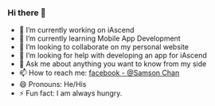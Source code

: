 ### Hi there 👋

- 🔭 I’m currently working on iAscend
- 🌱 I’m currently learning Mobile App Development
- 👯 I’m looking to collaborate on my personal website
- 🤔 I’m looking for help with developing an app for iAscend
- 💬 Ask me about anything you want to know from my side
- 📫 How to reach me: [facebook - @Samson Chan](https://www.facebook.com/samson.chan.9)
- 😄 Pronouns: He/His
- ⚡ Fun fact: I am always hungry.


